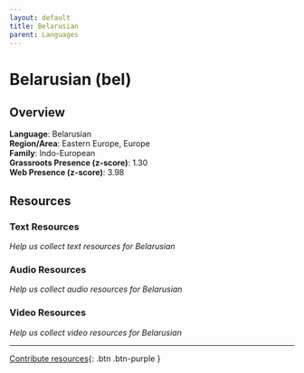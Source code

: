 ```yaml
---
layout: default
title: Belarusian
parent: Languages
---
```


# Belarusian (bel)

## Overview

**Language**: Belarusian  
**Region/Area**: Eastern Europe, Europe  
**Family**: Indo-European  
**Grassroots Presence (z-score)**: 1.30  
**Web Presence (z-score)**: 3.98  

## Resources

### Text Resources
*Help us collect text resources for Belarusian*

### Audio Resources
*Help us collect audio resources for Belarusian*

### Video Resources
*Help us collect video resources for Belarusian*

---

[Contribute resources](https://forms.office.com/e/1SfLJx3u1r){: .btn .btn-purple }
